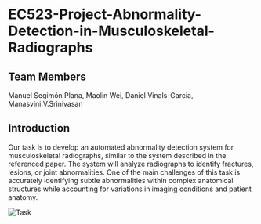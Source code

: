 # EC523-Project-Abnormality-Detection-in-Musculoskeletal-Radiographs
## Team Members
Manuel Segimón Plana, Maolin Wei, Daniel Vinals-Garcia, Manasvini.V.Srinivasan

## Introduction
Our task is to develop an automated abnormality detection system for musculoskeletal radiographs, similar to the system described in the referenced paper. The system will analyze radiographs to identify fractures, lesions, or joint abnormalities. One of the main challenges of this task is accurately identifying subtle abnormalities within complex anatomical structures while accounting for variations in imaging conditions and patient anatomy.

![Task](https://github.com/Maolin-Wei/EC523-Project-Abnormality-Detection-in-Musculoskeletal-Radiographs/assets/144057115/e8cc2835-149a-4aac-ae67-93296b2317bd)

